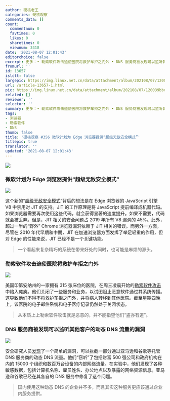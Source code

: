 ```yaml
---
author: 硬核老王
categories: 硬核观察
comments_data: []
count:
  commentnum: 0
  favtimes: 0
  likes: 0
  sharetimes: 0
  viewnum: 3418
date: '2021-08-07 12:01:43'
editorchoice: false
excerpt: 更多：• 勒索软件攻击迫使医院将救护车拒之门外 • DNS 服务商被发现可以监听其他客户的动态 DNS 流量的漏洞
fromurl: ''
id: 13657
islctt: false
largepic: https://img.linux.net.cn/data/attachment/album/202108/07/120039bboz5wi5kw55kggg.jpg
url: /article-13657-1.html
pic: https://img.linux.net.cn/data/attachment/album/202108/07/120039bboz5wi5kw55kggg.jpg.thumb.jpg
related: []
reviewer: ''
selector: ''
summary: 更多：• 勒索软件攻击迫使医院将救护车拒之门外 • DNS 服务商被发现可以监听其他客户的动态 DNS 流量的漏洞
tags:
- 浏览器
- 勒索软件
- DNS
thumb: false
title: '硬核观察 #356 微软计划为 Edge 浏览器提供“超级无敌安全模式”'
titlepic: true
translator: ''
updated: '2021-08-07 12:01:43'
---
```


![](https://img.linux.net.cn/data/attachment/album/202108/07/120039bboz5wi5kw55kggg.jpg)


### 微软计划为 Edge 浏览器提供“超级无敌安全模式”


![](https://img.linux.net.cn/data/attachment/album/202108/07/120051pxmufhwxbv4437xu.jpg)


这个新的“[超级无敌安全模式](https://therecord.media/microsoft-announces-new-super-duper-secure-mode-for-edge/)”背后的想法是在 Edge 浏览器的 JavaScript 引擎 V8 中禁用对 JIT 的支持。JIT 的工作原理是将 JavaScript 提前编译成机器代码。如果浏览器需要再次使用这些代码，就会获得显著的速度提升。如果不需要，代码就会被丢弃。但是，JIT 相关的安全问题占 2019 年所有 V8 漏洞的 45%。此外，超过一半的“野外” Chrome 浏览器漏洞依赖于 JIT 相关的错误。而另外一方面，尽管在 2010 年代早期和中期，JIT 在加速浏览器方面发挥了举足轻重的作用，但对 Edge 的性能来说，JIT 已经不是一个关键功能。



> 
> 一个看起来复杂精巧的系统在带来好处的同时，也可能是麻烦的源头。
> 
> 
> 


### 勒索软件攻击迫使医院将救护车拒之门外


![](https://img.linux.net.cn/data/attachment/album/202108/07/120114yeae8e9e16dffoua.jpg)


美国印第安纳州的一家拥有 315 张床位的医院，在周三凌晨开始的[勒索软件攻击](https://www.thedailybeast.com/ransomware-attack-forces-indiana-hospital-run-by-eskenazi-health-to-turn-ambulances-away)中陷入瘫痪。他们关闭了一些服务和业务，以试图阻止恶意软件通过其系统传播。这导致他们不得不将救护车拒之门外，并将病人转移到其他医院。截至星期四晚上，该医院的电子邮件系统和电子医疗记录仍然处于关闭状态。



> 
> 从本质上上勒索软件攻击就是恶意的，并不能指望他们“盗亦有道”。
> 
> 
> 


### DNS 服务商被发现可以监听其他客户的动态 DNS 流量的漏洞


![](https://img.linux.net.cn/data/attachment/album/202108/07/120131lejwg8eh58dkgi6d.jpg)


安全研究人员[发现](https://www.wiz.io/blog/black-hat-2021-dns-loophole-makes-nation-state-level-spying-as-easy-as-registering-a-domain)了一个简单的漏洞，可以拦截一部分通过亚马逊和谷歌等托管 DNS 服务商的动态 DNS 流量。他们“窃听”了包括财富 500 强公司和政府机构在内的 15000 个组织和数百万台设备的内部网络流量。在实验中，他们发现了各种敏感数据，包括计算机名称、雇员姓名、办公地点以及暴露的网络资源信息。亚马逊和谷歌已经在其各自的 DNS 服务中修复了这个问题。



> 
> 国内使用这种动态 DNS 的企业并不多，而且其实这种服务更应该通过企业内服务提供。
> 
> 
>